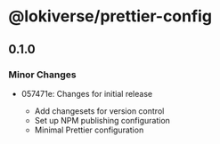 # @lokiverse/prettier-config

## 0.1.0

### Minor Changes

- 057471e: Changes for initial release

  - Add changesets for version control
  - Set up NPM publishing configuration
  - Minimal Prettier configuration
